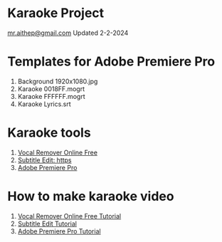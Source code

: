 # Karaoke Project
mr.aithep@gmail.com Updated 2-2-2024

# Templates for Adobe Premiere Pro
1. Background 1920x1080.jpg
2. Karaoke 0018FF.mogrt
3. Karaoke FFFFFF.mogrt
4. Karaoke Lyrics.srt

# Karaoke tools
1. <a href="https://multimedia.easeus.com/vocal-remover/">Vocal Remover Online Free</a>
2. <a href="https://github.com/SubtitleEdit/subtitleedit/releases/">Subtitle Edit: https</a>
3. <a href="https://www.softwaresuite.store/adobe/premiere/download/">Adobe Premiere Pro</a>

# How to make karaoke video
1. <a href="">Vocal Remover Online Free Tutorial</a>
2. <a href="">Subtitle Edit Tutorial</a>
3. <a href="https://www.youtube.com/watch?v=dbPxOkT8CUM/">Adobe Premiere Pro Tutorial</a>
